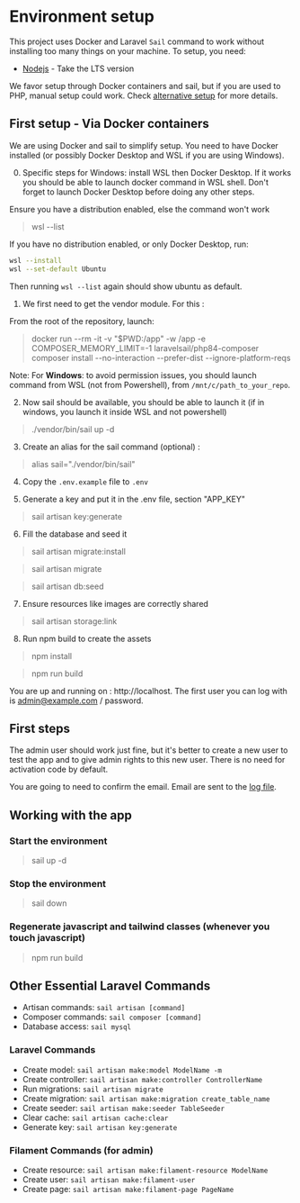 # Environment setup

This project uses Docker and Laravel `Sail` command to work without installing too many things on your machine.
To setup, you need:
- [Nodejs](https://nodejs.org) - Take the LTS version

We favor setup through Docker containers and sail, but if you are used to PHP, manual setup could work. Check [alternative setup](./Setup_alternatives.md) for more details.

## First setup - Via Docker containers
We are using Docker and sail to simplify setup. You need to have Docker installed (or possibly Docker Desktop and WSL if you are using Windows).

0. Specific steps for Windows: install WSL then Docker Desktop. If it works you should be able to launch docker command in WSL shell. Don't forget to launch Docker Desktop before doing any other steps.

Ensure you have a distribution enabled, else the command won't work
> wsl --list

If you have no distribution enabled, or only Docker Desktop, run:
```bash
wsl --install
wsl --set-default Ubuntu
```

Then running `wsl --list` again should show ubuntu as default.

1. We first need to get the vendor module. For this :

From the root of the repository, launch: 

> docker run --rm -it -v "$PWD:/app" -w /app -e COMPOSER_MEMORY_LIMIT=-1 laravelsail/php84-composer composer install --no-interaction --prefer-dist --ignore-platform-reqs

Note: For **Windows**: to avoid permission issues, you should launch command from WSL (not from Powershell), from `/mnt/c/path_to_your_repo`.

2. Now sail should be available, you should be able to launch it (if in windows, you launch it inside WSL and not powershell)

> ./vendor/bin/sail up -d

3. Create an alias for the sail command (optional) :

>    alias sail="./vendor/bin/sail"

4. Copy the `.env.example` file to `.env`

5. Generate a key and put it in the .env file, section "APP_KEY"

> sail artisan key:generate

6. Fill the database and seed it

> sail artisan migrate:install 

> sail artisan migrate

> sail artisan db:seed

7. Ensure resources like images are correctly shared

> sail artisan storage:link

8. Run npm build to create the assets

> npm install

> npm run build

You are up and running on : http://localhost. The first user you can log with is admin@example.com / password.

## First steps
The admin user should work just fine, but it's better to create a new user to test the app and to give admin rights to this new user. There is no need for activation code by default.


You are going to need to confirm the email. Email are sent to the [log file](../storage/logs/laravel.log).


## Working with the app

### Start the environment 

> sail up -d

### Stop the environment 

> sail down

### Regenerate javascript and tailwind classes (whenever you touch javascript)

> npm run build

## Other Essential Laravel Commands
- Artisan commands: `sail artisan [command]`
- Composer commands: `sail composer [command]`
- Database access: `sail mysql`

### Laravel Commands
- Create model: `sail artisan make:model ModelName -m`
- Create controller: `sail artisan make:controller ControllerName`
- Run migrations: `sail artisan migrate`
- Create migration: `sail artisan make:migration create_table_name`
- Create seeder: `sail artisan make:seeder TableSeeder`
- Clear cache: `sail artisan cache:clear`
- Generate key: `sail artisan key:generate`

### Filament Commands (for admin)
- Create resource: `sail artisan make:filament-resource ModelName`
- Create user: `sail artisan make:filament-user`
- Create page: `sail artisan make:filament-page PageName`
